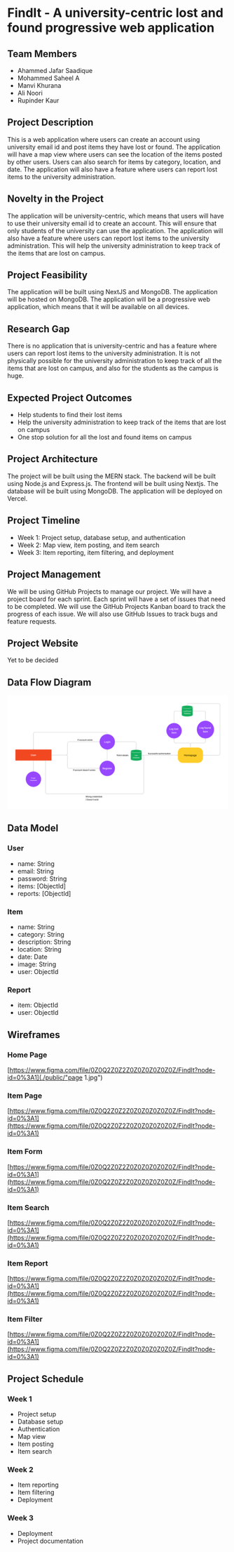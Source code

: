 # FindIt - A university-centric lost and found progressive web application

## Team Members

- Ahammed Jafar Saadique
- Mohammed Saheel A
- Manvi Khurana
- Ali Noori
- Rupinder Kaur

## Project Description

This is a web application where users can create an account using university email id and post items they have lost or found. The application will have a map view where users can see the location of the items posted by other users. Users can also search for items by category, location, and date. The application will also have a feature where users can report lost items to the university administration.

## Novelty in the Project

The application will be university-centric, which means that users will have to use their university email id to create an account. This will ensure that only students of the university can use the application. The application will also have a feature where users can report lost items to the university administration. This will help the university administration to keep track of the items that are lost on campus.

## Project Feasibility

The application will be built using NextJS and MongoDB. The application will be hosted on MongoDB. The application will be a progressive web application, which means that it will be available on all devices.

## Research Gap

There is no application that is university-centric and has a feature where users can report lost items to the university administration. It is not physically possible for the university administration to keep track of all the items that are lost on campus, and also for the students as the campus is huge.

## Expected Project Outcomes

- Help students to find their lost items
- Help the university administration to keep track of the items that are lost on campus
- One stop solution for all the lost and found items on campus

## Project Architecture

The project will be built using the MERN stack. The backend will be built using Node.js and Express.js. The frontend will be built using Nextjs. The database will be built using MongoDB. The application will be deployed on Vercel.

## Project Timeline

- Week 1: Project setup, database setup, and authentication
- Week 2: Map view, item posting, and item search
- Week 3: Item reporting, item filtering, and deployment

## Project Management

We will be using GitHub Projects to manage our project. We will have a project board for each sprint. Each sprint will have a set of issues that need to be completed. We will use the GitHub Projects Kanban board to track the progress of each issue. We will also use GitHub Issues to track bugs and feature requests.

## Project Website

Yet to be decided

## Data Flow Diagram

![Data Flow Diagram](./public/dfd.png)

## Data Model

### User

- name: String
- email: String
- password: String
- items: [ObjectId]
- reports: [ObjectId]

### Item

- name: String
- category: String
- description: String
- location: String
- date: Date
- image: String
- user: ObjectId

### Report

- item: ObjectId
- user: ObjectId

## Wireframes

### Home Page

[https://www.figma.com/file/0Z0Q2Z0Z2Z0Z0Z0Z0Z0Z0Z/FindIt?node-id=0%3A1](./public/"page 1.jpg")

### Item Page

[https://www.figma.com/file/0Z0Q2Z0Z2Z0Z0Z0Z0Z0Z0Z/FindIt?node-id=0%3A1](https://www.figma.com/file/0Z0Q2Z0Z2Z0Z0Z0Z0Z0Z0Z/FindIt?node-id=0%3A1)

### Item Form

[https://www.figma.com/file/0Z0Q2Z0Z2Z0Z0Z0Z0Z0Z0Z/FindIt?node-id=0%3A1](https://www.figma.com/file/0Z0Q2Z0Z2Z0Z0Z0Z0Z0Z0Z/FindIt?node-id=0%3A1)

### Item Search

[https://www.figma.com/file/0Z0Q2Z0Z2Z0Z0Z0Z0Z0Z0Z/FindIt?node-id=0%3A1](https://www.figma.com/file/0Z0Q2Z0Z2Z0Z0Z0Z0Z0Z0Z/FindIt?node-id=0%3A1)

### Item Report

[https://www.figma.com/file/0Z0Q2Z0Z2Z0Z0Z0Z0Z0Z0Z/FindIt?node-id=0%3A1](https://www.figma.com/file/0Z0Q2Z0Z2Z0Z0Z0Z0Z0Z0Z/FindIt?node-id=0%3A1)

### Item Filter

[https://www.figma.com/file/0Z0Q2Z0Z2Z0Z0Z0Z0Z0Z0Z/FindIt?node-id=0%3A1](https://www.figma.com/file/0Z0Q2Z0Z2Z0Z0Z0Z0Z0Z0Z/FindIt?node-id=0%3A1)

## Project Schedule

### Week 1

- Project setup
- Database setup
- Authentication
- Map view
- Item posting
- Item search

### Week 2

- Item reporting
- Item filtering
- Deployment

### Week 3

- Deployment
- Project documentation
